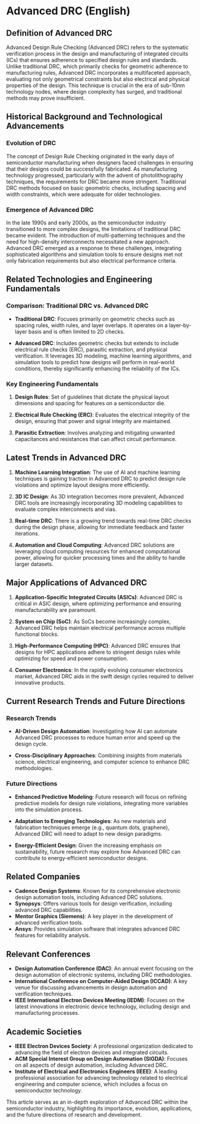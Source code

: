 # Advanced DRC (English)

## Definition of Advanced DRC

Advanced Design Rule Checking (Advanced DRC) refers to the systematic verification process in the design and manufacturing of integrated circuits (ICs) that ensures adherence to specified design rules and standards. Unlike traditional DRC, which primarily checks for geometric adherence to manufacturing rules, Advanced DRC incorporates a multifaceted approach, evaluating not only geometrical constraints but also electrical and physical properties of the design. This technique is crucial in the era of sub-10nm technology nodes, where design complexity has surged, and traditional methods may prove insufficient.

## Historical Background and Technological Advancements

### Evolution of DRC

The concept of Design Rule Checking originated in the early days of semiconductor manufacturing when designers faced challenges in ensuring that their designs could be successfully fabricated. As manufacturing technology progressed, particularly with the advent of photolithography techniques, the requirements for DRC became more stringent. Traditional DRC methods focused on basic geometric checks, including spacing and width constraints, which were adequate for older technologies.

### Emergence of Advanced DRC

In the late 1990s and early 2000s, as the semiconductor industry transitioned to more complex designs, the limitations of traditional DRC became evident. The introduction of multi-patterning techniques and the need for high-density interconnects necessitated a new approach. Advanced DRC emerged as a response to these challenges, integrating sophisticated algorithms and simulation tools to ensure designs met not only fabrication requirements but also electrical performance criteria.

## Related Technologies and Engineering Fundamentals

### Comparison: Traditional DRC vs. Advanced DRC

- **Traditional DRC**: Focuses primarily on geometric checks such as spacing rules, width rules, and layer overlaps. It operates on a layer-by-layer basis and is often limited to 2D checks.

- **Advanced DRC**: Includes geometric checks but extends to include electrical rule checks (ERC), parasitic extraction, and physical verification. It leverages 3D modeling, machine learning algorithms, and simulation tools to predict how designs will perform in real-world conditions, thereby significantly enhancing the reliability of the ICs.

### Key Engineering Fundamentals

1. **Design Rules**: Set of guidelines that dictate the physical layout dimensions and spacing for features on a semiconductor die.
   
2. **Electrical Rule Checking (ERC)**: Evaluates the electrical integrity of the design, ensuring that power and signal integrity are maintained.

3. **Parasitic Extraction**: Involves analyzing and mitigating unwanted capacitances and resistances that can affect circuit performance.

## Latest Trends in Advanced DRC

1. **Machine Learning Integration**: The use of AI and machine learning techniques is gaining traction in Advanced DRC to predict design rule violations and optimize layout designs more efficiently.

2. **3D IC Design**: As 3D integration becomes more prevalent, Advanced DRC tools are increasingly incorporating 3D modeling capabilities to evaluate complex interconnects and vias.

3. **Real-time DRC**: There is a growing trend towards real-time DRC checks during the design phase, allowing for immediate feedback and faster iterations.

4. **Automation and Cloud Computing**: Advanced DRC solutions are leveraging cloud computing resources for enhanced computational power, allowing for quicker processing times and the ability to handle larger datasets.

## Major Applications of Advanced DRC

1. **Application-Specific Integrated Circuits (ASICs)**: Advanced DRC is critical in ASIC design, where optimizing performance and ensuring manufacturability are paramount.

2. **System on Chip (SoC)**: As SoCs become increasingly complex, Advanced DRC helps maintain electrical performance across multiple functional blocks.

3. **High-Performance Computing (HPC)**: Advanced DRC ensures that designs for HPC applications adhere to stringent design rules while optimizing for speed and power consumption.

4. **Consumer Electronics**: In the rapidly evolving consumer electronics market, Advanced DRC aids in the swift design cycles required to deliver innovative products.

## Current Research Trends and Future Directions

### Research Trends

- **AI-Driven Design Automation**: Investigating how AI can automate Advanced DRC processes to reduce human error and speed up the design cycle.

- **Cross-Disciplinary Approaches**: Combining insights from materials science, electrical engineering, and computer science to enhance DRC methodologies.

### Future Directions

- **Enhanced Predictive Modeling**: Future research will focus on refining predictive models for design rule violations, integrating more variables into the simulation process.

- **Adaptation to Emerging Technologies**: As new materials and fabrication techniques emerge (e.g., quantum dots, graphene), Advanced DRC will need to adapt to new design paradigms.

- **Energy-Efficient Design**: Given the increasing emphasis on sustainability, future research may explore how Advanced DRC can contribute to energy-efficient semiconductor designs.

## Related Companies

- **Cadence Design Systems**: Known for its comprehensive electronic design automation tools, including Advanced DRC solutions.
- **Synopsys**: Offers various tools for design verification, including advanced DRC capabilities.
- **Mentor Graphics (Siemens)**: A key player in the development of advanced verification tools.
- **Ansys**: Provides simulation software that integrates advanced DRC features for reliability analysis.

## Relevant Conferences

- **Design Automation Conference (DAC)**: An annual event focusing on the design automation of electronic systems, including DRC methodologies.
- **International Conference on Computer-Aided Design (ICCAD)**: A key venue for discussing advancements in design automation and verification techniques.
- **IEEE International Electron Devices Meeting (IEDM)**: Focuses on the latest innovations in electronic device technology, including design and manufacturing processes.

## Academic Societies

- **IEEE Electron Devices Society**: A professional organization dedicated to advancing the field of electron devices and integrated circuits.
- **ACM Special Interest Group on Design Automation (SIGDA)**: Focuses on all aspects of design automation, including Advanced DRC.
- **Institute of Electrical and Electronics Engineers (IEEE)**: A leading professional association for advancing technology related to electrical engineering and computer science, which includes a focus on semiconductor technology.

This article serves as an in-depth exploration of Advanced DRC within the semiconductor industry, highlighting its importance, evolution, applications, and the future directions of research and development.